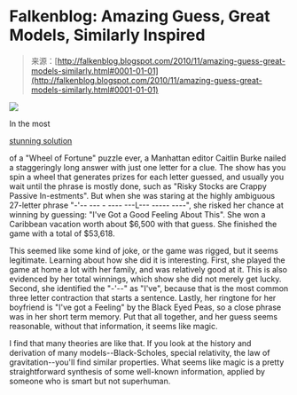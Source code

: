 <!--yml
category: 未分类
date: 2024-05-12 21:16:29
-->

# Falkenblog: Amazing Guess, Great Models, Similarly Inspired

> 来源：[http://falkenblog.blogspot.com/2010/11/amazing-guess-great-models-similarly.html#0001-01-01](http://falkenblog.blogspot.com/2010/11/amazing-guess-great-models-similarly.html#0001-01-01)

[![](img/c9d16fd78bcbd85c47ee1ee6fdff2370.png)](https://blogger.googleusercontent.com/img/b/R29vZ2xl/AVvXsEhUiSqDj8laDmljMVDO5LUjuXIrpXLeFT7EbIo9WtZKtUQTWt0MAvrI0XGHoZSG_ddGA8QtfSuAYbp1c3-4AhBP2egH46zXb6bEJEQZPPucjRRrPa6k0eMbUqmhUOeuCJSvLLGM-Q/s1600/alg_wheel_of_fortune.jpg)

In the most

[stunning solution](http://voices.washingtonpost.com/blog-post/2010/11/wheel_of_fortune_contest_pulls.html)

of a "Wheel of Fortune" puzzle ever, a Manhattan editor Caitlin Burke nailed a staggeringly long answer with just one letter for a clue. The show has you spin a wheel that generates prizes for each letter guessed, and usually you wait until the phrase is mostly done, such as "Risky Stocks are Crappy Passive In-estments". But when she was staring at the highly ambiguous 27-letter phrase "-'-- --- - ---- ---L--- ----- ----", she risked her chance at winning by guessing: "I've Got a Good Feeling About This". She won a Caribbean vacation worth about $6,500 with that guess. She finished the game with a total of $53,618.

This seemed like some kind of joke, or the game was rigged, but it seems legitimate. Learning about how she did it is interesting. First, she played the game at home a lot with her family, and was relatively good at it. This is also evidenced by her total winnings, which show she did not merely get lucky. Second, she identified the "-'--" as "I've", because that is the most common three letter contraction that starts a sentence. Lastly, her ringtone for her boyfriend is "I've got a Feeling" by the Black Eyed Peas, so a close phrase was in her short term memory. Put that all together, and her guess seems reasonable, without that information, it seems like magic.

I find that many theories are like that. If you look at the history and derivation of many models--Black-Scholes, special relativity, the law of gravitation--you'll find similar properties. What seems like magic is a pretty straightforward synthesis of some well-known information, applied by someone who is smart but not superhuman.